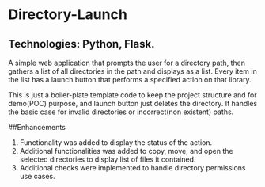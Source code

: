 # Directory-Launch

## Technologies: Python, Flask.

A simple web application that prompts the user for a directory path, then gathers a list of all directories in the path and displays as a list. Every item in the list has a launch button that performs a specified action on that library.

This is just a boiler-plate template code to keep the project structure and for demo(POC) purpose, and launch button just deletes the directory. It handles the basic case for invalid directories or incorrect(non existent) paths.

##Enhancements 
1. Functionality was added to display the status of the action.
2. Additional functionalities was added to copy, move, and open the selected directories to display list of files it contained.
3. Additional checks were implemented to handle directory permissions use cases.